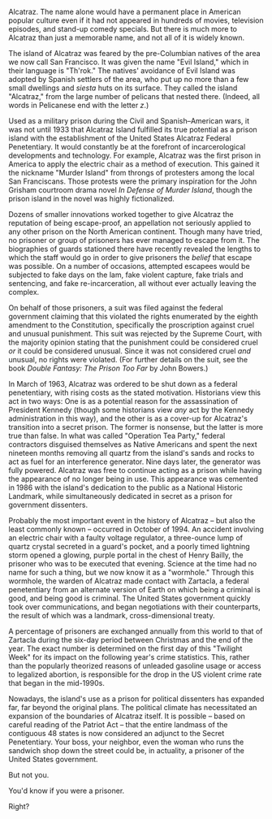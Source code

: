 Alcatraz.
The name alone would have
a permanent place
in American popular culture
even if it had not appeared in hundreds
of movies,
television episodes,
and stand-up comedy specials.
But there is much more to Alcatraz
than just a memorable name,
and not all of it is widely known.

The island of Alcatraz was feared
by the pre-Columbian natives
of the area we now call San Francisco.
It was given the name "Evil Island,"
which in their language is "Th'rok."
The natives' avoidance of Evil Island was adopted
by Spanish settlers of the area,
who put up no more than a few small dwellings
and <i lang="es">siesta</i> huts on its surface.
They called the island "Alcatraz,"
from the large number of pelicans
that nested there.
(Indeed, all words in Pelicanese
end with the letter <i>z</i>.)

Used as a military prison
during the Civil and Spanish–American wars,
it was not until 1933 that Alcatraz Island
fulfilled its true potential as a prison island
with the establishment of the
United States Alcatraz Federal Penetentiary.
It would constantly be at the forefront
of incarcerological developments and technology.
For example, Alcatraz was
the first prison in America
to apply the electric chair
as a method of execution.
This gained it the nickname "Murder Island"
from throngs of protesters
among the local San Franciscans.
Those protests were the primary inspiration
for the John Grisham courtroom drama novel
<cite>In Defense of Murder Island</cite>,
though the prison island in the novel
was highly fictionalized.

Dozens of smaller innovations worked together
to give Alcatraz the reputation of being escape-proof,
an appellation not seriously applied
to any other prison on the North American continent.
Though many have tried,
no prisoner
or group of prisoners
has ever managed to escape from it.
The biographies of guards stationed there
have recently revealed the lengths
to which the staff would go
in order to give prisoners
the *belief* that escape was possible.
On a number of occasions,
attempted escapees would be subjected to
fake days on the lam,
fake violent capture,
fake trials and sentencing,
and fake re-incarceration,
all without ever actually leaving the complex.

On behalf of those prisoners,
a suit was filed against the federal government
claiming that this violated
the rights enumerated by the eighth amendment
to the Constitution,
specifically the proscription
against cruel and unusual punishment.
This suit was rejected by the Supreme Court,
with the majority opinion stating
that the punishment
could be considered cruel
*or* it could be considered unusual.
Since it was not considered cruel *and* unusual,
no rights were violated.
(For further details on the suit,
see the book
<cite>Double Fantasy: The Prison Too Far</cite>
by John Bowers.)

In March of 1963,
Alcatraz was ordered to be shut down
as a federal penetentiary,
with rising costs as the stated motivation.
Historians view this act in two ways:
One is as a potential reason
for the assassination of President Kennedy
(though some historians view *any* act
by the Kennedy administration in this way),
and the other is as a cover-up
for Alcatraz's transition into a secret prison.
The former is nonsense,
but the latter is more true than false.
In what was called "Operation Tea Party,"
federal contractors disguised themselves
as Native Americans
and spent the next nineteen months removing
all quartz from the island's sands and rocks
to act as fuel for an interference generator.
Nine days later,
the generator was fully powered.
Alcatraz was free to continue acting as a prison
while having the appearance
of no longer being in use.
This appearance was cemented in 1986
with the island's dedication to the public
as a National Historic Landmark,
while simultaneously dedicated in secret
as a prison for government dissenters.

Probably the most important event
in the history of Alcatraz –
but also the least commonly known –
occurred in October of 1994.
An accident involving an electric chair
with a faulty voltage regulator,
a three-ounce lump of quartz crystal
secreted in a guard's pocket,
and a poorly timed lightning storm
opened a glowing, purple portal
in the chest of Henry Bailly,
the prisoner who was to be executed that evening.
Science at the time had no name
for such a thing,
but we now know it as a "wormhole."
Through this wormhole,
the warden of Alcatraz made contact
with Zartacla,
a federal penetentiary
from an alternate version of Earth
on which being a criminal is good,
and being good is criminal.
The United States government
quickly took over communications,
and began negotiations with their counterparts,
the result of which was
a landmark, cross-dimensional treaty.

A percentage of prisoners are exchanged annually
from this world to that of Zartacla
during the six-day period
between Christmas and the end of the year.
The exact number is determined
on the first day of this "Twilight Week"
for its impact on the following year's crime statistics.
This,
rather than the popularly theorized reasons
of unleaded gasoline usage
or access to legalized abortion,
is responsible for the drop
in the US violent crime rate
that began in the mid-1990s.

Nowadays,
the island's use as a prison
for political dissenters has expanded
far, far beyond the original plans.
The political climate has necessitated
an expansion of the boundaries of Alcatraz itself.
It is possible –
based on careful reading of the Patriot Act –
that the entire landmass of the contiguous 48 states
is now considered an adjunct to the Secret Penetentiary.
Your boss,
your neighbor,
even the woman who runs
the sandwich shop down the street
could be,
in actuality,
a prisoner of the United States government.

But not you.

You'd know
if you were a prisoner.

Right?
